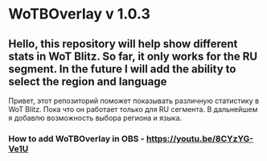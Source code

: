 # WoTBOverlay v 1.0.3
Hello, this repository will help show different stats in WoT Blitz. So far, it only works for the RU segment. In the future I will add the ability to select the region and language
---
Привет, этот репозиторий поможет показывать различную статистику в WoT Blitz. Пока что он работает только для RU сегмента. В дальнейшем я добавлю возможность выбора региона и языка.

### How to add WoTBOverlay in OBS - https://youtu.be/8CYzYG-Ve1U

